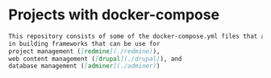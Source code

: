 # Projects with docker-compose
```markdown
This repository consists of some of the docker-compose.yml files that are used 
in building frameworks that can be use for 
project management ([redmine](./redmine)),
web content management ([drupal](./drupal)), and
database management ([adminer](./adminer))
```
